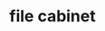 ---
layout: objects
title: file cabinet
emoji: file_cabinet
permalink: 🗄.html
image: assets/img/3moji/file_cabinet.png
---